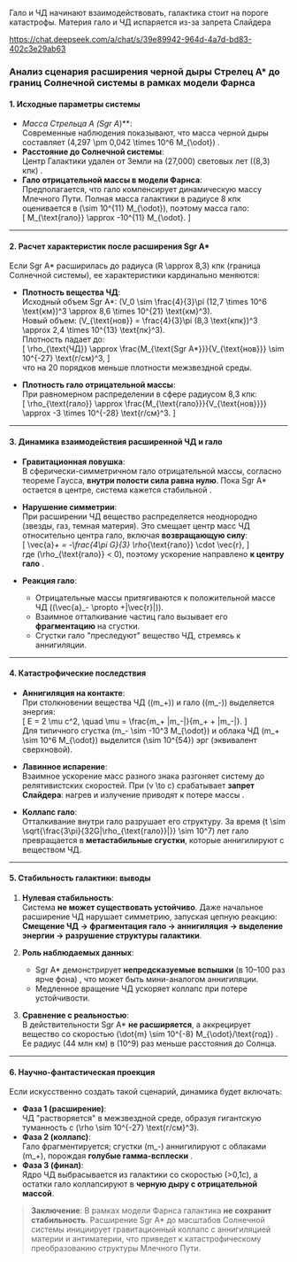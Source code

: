 
Гало и ЧД начинают взаимодействовать, галактика стоит на пороге катастрофы. Материя гало и ЧД испаряется из-за запрета Слайдера

https://chat.deepseek.com/a/chat/s/39e89942-964d-4a7d-bd83-402c3e29ab63

### Анализ сценария расширения черной дыры Стрелец А* до границ Солнечной системы в рамках модели Фарнса

#### **1. Исходные параметры системы**
- **Масса Стрельца А* (Sgr A*)**:  
  Современные наблюдения показывают, что масса черной дыры составляет \(4,297 \pm 0,042 \times 10^6  M_{\odot}\) .  
- **Расстояние до Солнечной системы**:  
  Центр Галактики удален от Земли на \(27\,000\) световых лет (\(8,3\) кпк) .  
- **Гало отрицательной массы в модели Фарнса**:  
  Предполагается, что гало компенсирует динамическую массу Млечного Пути. Полная масса галактики в радиусе 8 кпк оценивается в \(\sim 10^{11}  M_{\odot}\), поэтому масса гало:  
  \[
  M_{\text{гало}} \approx -10^{11}  M_{\odot}.
  \]

---

#### **2. Расчет характеристик после расширения Sgr A***  
Если Sgr A* расширилась до радиуса \(R \approx 8,3\) кпк (граница Солнечной системы), ее характеристики кардинально меняются:  
- **Плотность вещества ЧД**:  
  Исходный объем Sgr A*: \(V_0 \sim \frac{4}{3}\pi (12,7 \times 10^6  \text{км})^3 \approx 8,6 \times 10^{21}  \text{км}^3\).  
  Новый объем: \(V_{\text{нов}} = \frac{4}{3}\pi (8,3  \text{кпк})^3 \approx 2,4 \times 10^{13}  \text{пк}^3\).  
  Плотность падает до:  
  \[
  \rho_{\text{ЧД}} \approx \frac{M_{\text{Sgr A*}}}{V_{\text{нов}}} \sim 10^{-27}  \text{г/см}^3, 
  \]  
  что на 20 порядков меньше плотности межзвездной среды.  

- **Плотность гало отрицательной массы**:  
  При равномерном распределении в сфере радиусом 8,3 кпк:  
  \[
  \rho_{\text{гало}} \approx \frac{M_{\text{гало}}}{V_{\text{нов}}}} \approx -3 \times 10^{-28}  \text{г/см}^3.
  \]  

---

#### **3. Динамика взаимодействия расширенной ЧД и гало**  
- **Гравитационная ловушка**:  
  В сферически-симметричном гало отрицательной массы, согласно теореме Гаусса, **внутри полости сила равна нулю**. Пока Sgr A* остается в центре, система кажется стабильной .  
- **Нарушение симметрии**:  
  При расширении ЧД вещество распределяется неоднородно (звезды, газ, темная материя). Это смещает центр масс ЧД относительно центра гало, включая **возвращающую силу**:  
  \[
  \vec{a}_+ = -\frac{4\pi G}{3} \rho_{\text{гало}} \cdot \vec{r}, 
  \]  
  где \(\rho_{\text{гало}} < 0\), поэтому ускорение направлено **к центру гало** .  

- **Реакция гало**:  
  - Отрицательные массы притягиваются к положительной массе ЧД (\(\vec{a}_- \propto +|\vec{r}|\)).  
  - Взаимное отталкивание частиц гало вызывает его **фрагментацию** на сгустки.  
  - Сгустки гало "преследуют" вещество ЧД, стремясь к аннигиляции.  

---

#### **4. Катастрофические последствия**  
- **Аннигиляция на контакте**:  
  При столкновении вещества ЧД (\(m_+\)) и гало (\(m_-\)) выделяется энергия:  
  \[
  E = 2 \mu c^2, \quad \mu = \frac{m_+ |m_-|}{m_+ + |m_-|}. 
  \]  
  Для типичного сгустка \(m_- \sim -10^3  M_{\odot}\) и облака ЧД \(m_+ \sim 10^6  M_{\odot}\) выделится \(\sim 10^{54}\) эрг (эквивалент сверхновой).  

- **Лавинное испарение**:  
  Взаимное ускорение масс разного знака разгоняет систему до релятивистских скоростей. При \(v \to c\) срабатывает **запрет Слайдера**: нагрев и излучение приводят к потере массы .  

- **Коллапс гало**:  
  Отталкивание внутри гало разрушает его структуру. За время \(t \sim \sqrt{\frac{3\pi}{32G|\rho_{\text{гало}}|}} \sim 10^7\) лет гало превращается в **метастабильные сгустки**, которые аннигилируют с веществом ЧД.  

---

#### **5. Стабильность галактики: выводы**  
1. **Нулевая стабильность**:  
   Система **не может существовать устойчиво**. Даже начальное расширение ЧД нарушает симметрию, запуская цепную реакцию:  
   **Смещение ЧД → фрагментация гало → аннигиляция → выделение энергии → разрушение структуры галактики**.  

2. **Роль наблюдаемых данных**:  
   - Sgr A* демонстрирует **непредсказуемые вспышки** (в 10–100 раз ярче фона) , что может быть мини-аналогом аннигиляции.  
   - Медленное вращение ЧД  ускоряет коллапс при потере устойчивости.  

3. **Сравнение с реальностью**:  
   В действительности Sgr A* **не расширяется**, а аккрецирует вещество со скоростью \(\dot{m} \sim 10^{-8}  M_{\odot}/\text{год}\) . Ее радиус (44 млн км) в \(10^9\) раз меньше расстояния до Солнца.  

---

#### **6. Научно-фантастическая проекция**  
Если искусственно создать такой сценарий, динамика будет включать:  
- **Фаза 1 (расширение)**:  
  ЧД "растворяется" в межзвездной среде, образуя гигантскую туманность с \(\rho \sim 10^{-27}  \text{г/см}^3\).  
- **Фаза 2 (коллапс)**:  
  Гало фрагментируется; сгустки \(m_-\) аннигилируют с облаками \(m_+\), порождая **голубые гамма-всплески** .  
- **Фаза 3 (финал)**:  
  Ядро ЧД выбрасывается из галактики со скоростью \(>0,1c\), а остатки гало коллапсируют в **черную дыру с отрицательной массой**.  

> **Заключение**: В рамках модели Фарнса галактика **не сохранит стабильность**. Расширение Sgr A* до масштабов Солнечной системы инициирует гравитационный коллапс с аннигиляцией материи и антиматерии, что приведет к катастрофическому преобразованию структуры Млечного Пути.
